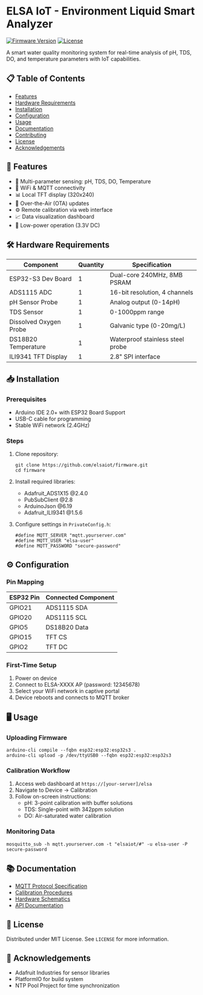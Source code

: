 # ELSA IoT - Environment Liquid Smart Analyzer

[![Firmware Version](https://img.shields.io/badge/Version-1.2.0-blue.svg)](https://github.com/elsaiot/firmware/releases)
[![License](https://img.shields.io/badge/License-MIT-green.svg)](LICENSE)

A smart water quality monitoring system for real-time analysis of pH, TDS, DO, and temperature parameters with IoT capabilities.

## 📋 Table of Contents
- [Features](#-features)
- [Hardware Requirements](#-hardware-requirements)
- [Installation](#-installation)
- [Configuration](#-configuration)
- [Usage](#-usage)
- [Documentation](#-documentation)
- [Contributing](#-contributing)
- [License](#-license)
- [Acknowledgements](#-acknowledgements)

## 🌟 Features
- 🎯 Multi-parameter sensing: pH, TDS, DO, Temperature
- 📶 WiFi & MQTT connectivity
- 📊 Local TFT display (320x240)
- 🔄 Over-the-Air (OTA) updates
- ⚙️ Remote calibration via web interface
- 📈 Data visualization dashboard
- 🔋 Low-power operation (3.3V DC)

## 🛠 Hardware Requirements
| Component              | Quantity | Specification                          |
|------------------------|----------|----------------------------------------|
| ESP32-S3 Dev Board     | 1        | Dual-core 240MHz, 8MB PSRAM           |
| ADS1115 ADC            | 1        | 16-bit resolution, 4 channels         |
| pH Sensor Probe        | 1        | Analog output (0-14pH)                |
| TDS Sensor             | 1        | 0-1000ppm range                       |
| Dissolved Oxygen Probe | 1        | Galvanic type (0-20mg/L)              |
| DS18B20 Temperature    | 1        | Waterproof stainless steel probe      |
| ILI9341 TFT Display    | 1        | 2.8" SPI interface                    |

## 📥 Installation

### Prerequisites
- Arduino IDE 2.0+ with ESP32 Board Support
- USB-C cable for programming
- Stable WiFi network (2.4GHz)

### Steps
1. Clone repository:
   ```
   git clone https://github.com/elsaiot/firmware.git
   cd firmware
   ```
2. Install required libraries:
   - Adafruit_ADS1X15 @2.4.0
   - PubSubClient @2.8
   - ArduinoJson @6.19
   - Adafruit_ILI9341 @1.5.6

3. Configure settings in `PrivateConfig.h`:
   ```
   #define MQTT_SERVER "mqtt.yourserver.com"
   #define MQTT_USER "elsa-user"
   #define MQTT_PASSWORD "secure-password"
   ```

## ⚙️ Configuration

### Pin Mapping
| ESP32 Pin | Connected Component       |
|-----------|---------------------------|
| GPIO21    | ADS1115 SDA               |
| GPIO20    | ADS1115 SCL               |
| GPIO5     | DS18B20 Data              |
| GPIO15    | TFT CS                    |
| GPIO2     | TFT DC                    |

### First-Time Setup
1. Power on device
2. Connect to ELSA-XXXX AP (password: 12345678)
3. Select your WiFi network in captive portal
4. Device reboots and connects to MQTT broker

## 🖥 Usage

### Uploading Firmware
```
arduino-cli compile --fqbn esp32:esp32:esp32s3 .
arduino-cli upload -p /dev/ttyUSB0 --fqbn esp32:esp32:esp32s3
```

### Calibration Workflow
1. Access web dashboard at `https://[your-server]/elsa`
2. Navigate to Device → Calibration
3. Follow on-screen instructions:
   - pH: 3-point calibration with buffer solutions
   - TDS: Single-point with 342ppm solution
   - DO: Air-saturated water calibration

### Monitoring Data
```
mosquitto_sub -h mqtt.yourserver.com -t "elsaiot/#" -u elsa-user -P secure-password
```

## 📚 Documentation
- [MQTT Protocol Specification](docs/mqtt.md)
- [Calibration Procedures](docs/calibration.md)
- [Hardware Schematics](docs/hardware.pdf)
- [API Documentation](docs/api.md)

## 📜 License
Distributed under MIT License. See `LICENSE` for more information.

## 🙏 Acknowledgements
- Adafruit Industries for sensor libraries
- PlatformIO for build system
- NTP Pool Project for time synchronization
